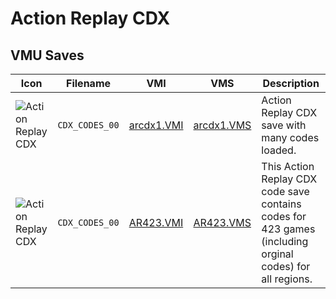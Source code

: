 # Action Replay CDX

## VMU Saves

| Icon | Filename | VMI | VMS | Description |
|------|----------|-----|-----|-------------|
| ![Action Replay CDX](../icons/CDX_CODES_00.GIF) | `CDX_CODES_00` | [arcdx1.VMI](arcdx1.VMI) | [arcdx1.VMS](arcdx1.VMS) | Action Replay CDX save with many codes loaded.
| ![Action Replay CDX](../icons/CDX_CODES_00.GIF) | `CDX_CODES_00` | [AR423.VMI](AR423.VMI) | [AR423.VMS](AR423.VMS) | This Action Replay CDX code save contains codes for 423 games (including orginal codes) for all regions.
